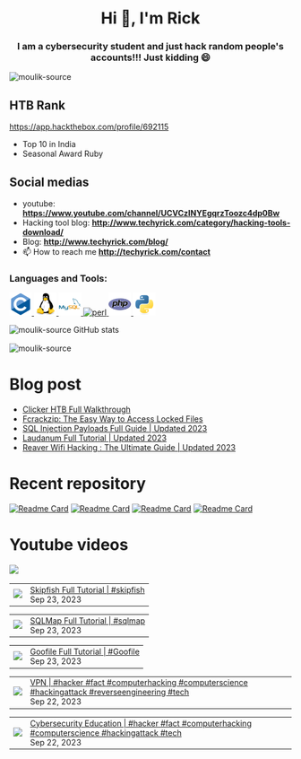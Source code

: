 <h1 align="center">Hi 👋, I'm Rick</h1>
<h3 align="center">I am a cybersecurity student and just hack random people's accounts!!! Just kidding 😄</h3>

<p align="left"> <img src="https://komarev.com/ghpvc/?username=moulik-source&label=Profile%20views&color=0e75b6&style=flat" alt="moulik-source" /> </p> 

## HTB Rank

https://app.hackthebox.com/profile/692115
- Top 10 in India
- Seasonal Award Ruby

## Social medias
- youtube: **https://www.youtube.com/channel/UCVCzINYEgqrzToozc4dp0Bw**
- Hacking tool blog: **http://www.techyrick.com/category/hacking-tools-download/**
- Blog: **http://www.techyrick.com/blog/**
- 📫 How to reach me **http://techyrick.com/contact**


<h3 align="left">Languages and Tools:</h3>
<p align="left"> <a href="https://www.cprogramming.com/" target="_blank"> <img src="https://raw.githubusercontent.com/devicons/devicon/master/icons/c/c-original.svg" alt="c" width="40" height="40"/> </a> <a href="https://www.linux.org/" target="_blank"> <img src="https://raw.githubusercontent.com/devicons/devicon/master/icons/linux/linux-original.svg" alt="linux" width="40" height="40"/> </a> <a href="https://www.mysql.com/" target="_blank"> <img src="https://raw.githubusercontent.com/devicons/devicon/master/icons/mysql/mysql-original-wordmark.svg" alt="mysql" width="40" height="40"/> </a> <a href="https://www.perl.org/" target="_blank"> <img src="https://api.iconify.design/logos-perl.svg" alt="perl" width="40" height="40"/> </a> <a href="https://www.php.net" target="_blank"> <img src="https://raw.githubusercontent.com/devicons/devicon/master/icons/php/php-original.svg" alt="php" width="40" height="40"/> </a> <a href="https://www.python.org" target="_blank"> <img src="https://raw.githubusercontent.com/devicons/devicon/master/icons/python/python-original.svg" alt="python" width="40" height="40"/> </a> </p>



![moulik-source GitHub stats](https://github-readme-stats.vercel.app/api?username=moulik-source&show_icons=true&theme=vision-friendly-dark)

<p><img align="center" src="https://github-readme-streak-stats.herokuapp.com/?user=moulik-source&theme=vision-friendly-dark" alt="moulik-source" /></p>

# Blog post
<!-- BLOG-POST-LIST:START -->
- [Clicker HTB Full Walkthrough](https://techyrick.com/clicker-htb/)
- [Fcrackzip: The Easy Way to Access Locked Files](https://techyrick.com/fcrackzip-full-tutorial/)
- [SQL Injection Payloads Full Guide | Updated 2023](https://techyrick.com/sql-injection-payload-tutorial/)
- [Laudanum Full Tutorial | Updated 2023](https://techyrick.com/laudanum-full-tutorial/)
- [Reaver Wifi Hacking : The Ultimate Guide | Updated 2023](https://techyrick.com/reaver-full-tutorial/)
<!-- BLOG-POST-LIST:END -->

# Recent repository 

[![Readme Card](https://github-readme-stats.vercel.app/api/pin/?username=moulik-source&repo=ddos&theme=outrun)](https://github.com/moulik-source/ddos) 
[![Readme Card](https://github-readme-stats.vercel.app/api/pin/?username=moulik-source&repo=port-scan&theme=outrun)](https://github.com/moulik-source/port-scan)
[![Readme Card](https://github-readme-stats.vercel.app/api/pin/?username=moulik-source&repo=moulik-source&theme=outrun)](https://github.com/moulik-source/moulik-source)
[![Readme Card](https://github-readme-stats.vercel.app/api/pin/?username=moulik-source&repo=hashmo&theme=outrun)](https://github.com/moulik-source/hashmo)

# Youtube videos

[<img src="https://img.shields.io/badge/-Subscribe-red?style=for-the-badge&logo=youtube&logoColor=white"/>](https://www.youtube.com/channel/UCVHmOOAGNcLK5k0i7G1gTrQ)

<!-- YOUTUBE:START --><table><tr><td><a href="https://www.youtube.com/watch?v=Pmyqcj_9yYc"><img width="140px" src="https://i.ytimg.com/vi/Pmyqcj_9yYc/mqdefault.jpg"></a></td>
<td><a href="https://www.youtube.com/watch?v=Pmyqcj_9yYc">Skipfish Full Tutorial | #skipfish</a><br/>Sep 23, 2023</td></tr></table>
<table><tr><td><a href="https://www.youtube.com/watch?v=Rqn5EuhLZHk"><img width="140px" src="https://i.ytimg.com/vi/Rqn5EuhLZHk/mqdefault.jpg"></a></td>
<td><a href="https://www.youtube.com/watch?v=Rqn5EuhLZHk">SQLMap Full Tutorial | #sqlmap</a><br/>Sep 23, 2023</td></tr></table>
<table><tr><td><a href="https://www.youtube.com/watch?v=HyXHq_HUFOY"><img width="140px" src="https://i.ytimg.com/vi/HyXHq_HUFOY/mqdefault.jpg"></a></td>
<td><a href="https://www.youtube.com/watch?v=HyXHq_HUFOY">Goofile Full Tutorial | #Goofile</a><br/>Sep 23, 2023</td></tr></table>
<table><tr><td><a href="https://www.youtube.com/watch?v=g5wDqWiqSVk"><img width="140px" src="https://i.ytimg.com/vi/g5wDqWiqSVk/mqdefault.jpg"></a></td>
<td><a href="https://www.youtube.com/watch?v=g5wDqWiqSVk">VPN |  #hacker #fact #computerhacking #computerscience #hackingattack #reverseengineering #tech</a><br/>Sep 22, 2023</td></tr></table>
<table><tr><td><a href="https://www.youtube.com/watch?v=IVnb2kIdTkk"><img width="140px" src="https://i.ytimg.com/vi/IVnb2kIdTkk/mqdefault.jpg"></a></td>
<td><a href="https://www.youtube.com/watch?v=IVnb2kIdTkk">Cybersecurity Education |  #hacker #fact #computerhacking #computerscience #hackingattack #tech</a><br/>Sep 22, 2023</td></tr></table>
<!-- YOUTUBE:END -->


